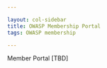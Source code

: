 ```yaml
---

layout: col-sidebar
title: OWASP Membership Portal
tags: OWASP membership

---
```


Member Portal [TBD]


<script>
  var cfauth = Cookies.get('CF_Authorization')
  if(cfauth) {
    token = getParsedJwt(cfauth);
    alert(token);
  }
  
  function getParsedJwt(token) {
    token = {}
    splits = token.split('.')
  try {
    token['header'] = JSON.parse(atob(splits[0]))
  } catch(e) {
  }
  try {
    token['payload'] = JSON.parse(atob(splits[1]))
  } catch (e) { 
  }
  
  try {
    token['signature'] = splits[2]
  } catch (e) { 
  }
  return token
}


</script>
